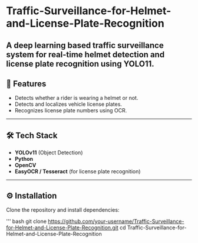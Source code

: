 # Traffic-Surveillance-for-Helmet-and-License-Plate-Recognition
 A deep learning based traffic surveillance system for **real-time helmet detection** and **license plate recognition** using **YOLO11**.
--- 
## 📌 Features
- Detects whether a rider is wearing a helmet or not.
- Detects and localizes vehicle license plates.
- Recognizes license plate numbers using OCR.
---
## 🛠 Tech Stack
- **YOLOv11** (Object Detection)
- **Python**
- **OpenCV**
- **EasyOCR / Tesseract** (for license plate recognition)
---
## ⚙️ Installation
Clone the repository and install dependencies:

\'\'\' bash
git clone https://github.com/your-username/Traffic-Surveillance-for-Helmet-and-License-Plate-Recognition.git
cd Traffic-Surveillance-for-Helmet-and-License-Plate-Recognition
